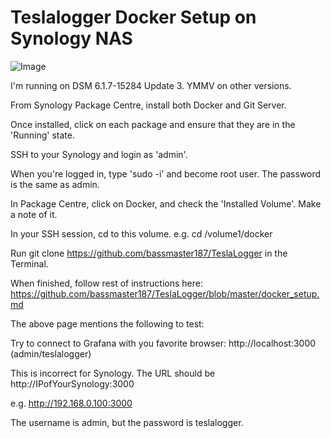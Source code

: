 # Teslalogger Docker Setup on Synology NAS

![Image](https://raw.githubusercontent.com/bassmaster187/TeslaLogger/master/TeslaLogger/screenshots/docker-synology.PNG)

I'm running on DSM 6.1.7-15284 Update 3. YMMV on other versions.


From Synology Package Centre, install both Docker and Git Server.

Once installed, click on each package and ensure that they are in the 'Running' state.

SSH to your Synology and login as 'admin'.

When you're logged in, type 'sudo -i' and become root user. The password is the same as admin.

In Package Centre, click on Docker, and check the 'Installed Volume'. Make a note of it.

In your SSH session, cd to this volume. e.g. cd /volume1/docker

Run git clone https://github.com/bassmaster187/TeslaLogger in the Terminal.

When finished, follow rest of instructions here: https://github.com/bassmaster187/TeslaLogger/blob/master/docker_setup.md

The above page mentions the following to test:

Try to connect to Grafana with you favorite browser: http://localhost:3000 (admin/teslalogger)


This is incorrect for Synology. The URL should be http://IPofYourSynology:3000

e.g. http://192.168.0.100:3000

The username is admin, but the password is teslalogger.

